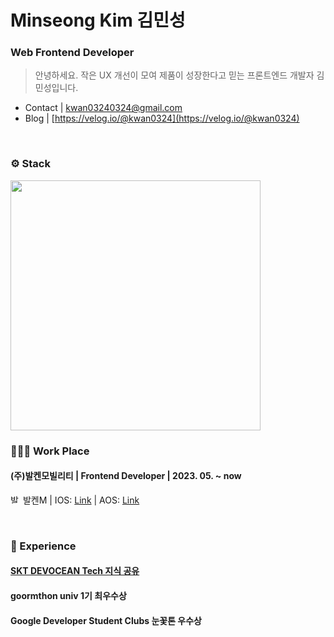 
# Minseong Kim 김민성
### Web Frontend Developer
> 안녕하세요. 작은 UX 개선이 모여 제품이 성장한다고 믿는 프론트엔드 개발자 김민성입니다.

- Contact | kwan03240324@gmail.com
- Blog | [https://velog.io/@kwan0324](https://velog.io/@kwan0324)
<br>

### ⚙️ Stack
<img src='https://github-widgetbox.vercel.app/api/skills?software=html,css,js,ts,react' width=400 />
<br>

### 🧑🏻‍💻 Work Place
#### (주)발켄모빌리티 | Frontend Developer | 2023. 05. ~ now

<img src="https://github.com/user-attachments/assets/345ff90a-c002-4a7d-8610-0668f9a65f54" alt="발켄M 아이콘" width="16" height="16" /> 발켄M | IOS: [Link](https://apps.apple.com/kr/app/%EB%B0%9C%EC%BC%84m/id6450990490) | AOS: [Link](https://play.google.com/store/apps/details?id=com.balkensharing)

<br>

### 🎯 Experience
#### [SKT DEVOCEAN Tech 지식 공유](https://devocean.sk.com/blog/techBoardDetail.do?ID=166585&boardType=techBlog&searchData=&searchDataMain=WEB_WAS&page=&subIndex=&searchText=&techType=&searchDataSub=)
#### goormthon univ 1기 최우수상
#### Google Developer Student Clubs 눈꽃톤 우수상

<br>

<!--
**akimcse/akimcse** is a ✨ _special_ ✨ repository because its `README.md` (this file) appears on your GitHub profile.

Here are some ideas to get you started:

- 🔭 I’m currently working on ...
- 🌱 
- 👯 I’m looking to collaborate on ...
- 🤔 I’m looking for help with ...
- 💬 Ask me about ...
- 📫 How to reach me: ...
- 😄 Pronouns: ...
- ⚡ Fun fact: ...
-->
